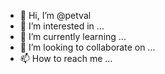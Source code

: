 - 👋 Hi, I’m @petval
- 👀 I’m interested in ...
- 🌱 I’m currently learning ...
- 💞️ I’m looking to collaborate on ...
- 📫 How to reach me ...

<!---
petval/petval is a ✨ special ✨ repository because its `README.md` (this file) appears on your GitHub profile.
You can click the Preview link to take a look at your changes.
--->
